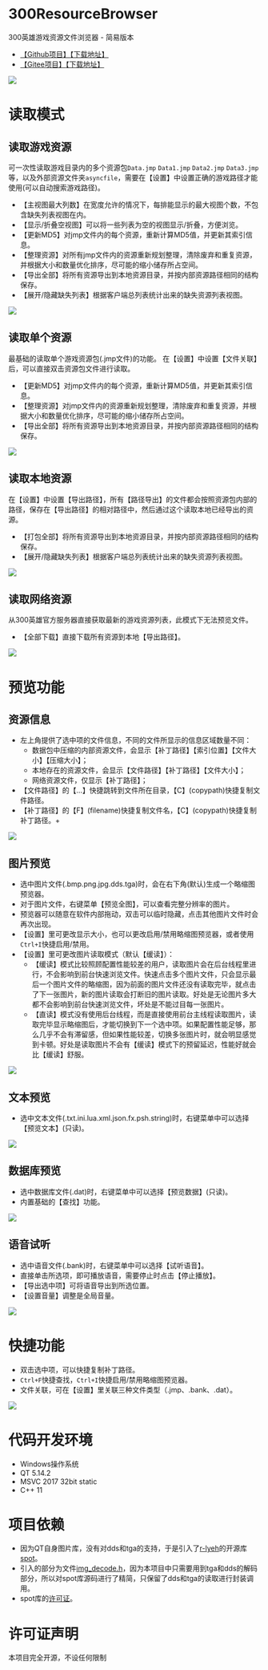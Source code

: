 # 300ResourceBrowser
300英雄游戏资源文件浏览器 - 简易版本

*  [【Github项目】](https://github.com/Anran-233/300ResourceBrowser)[【下载地址】](https://github.com/Anran-233/300ResourceBrowser/releases/latest)
*  [【Gitee项目】](https://gitee.com/anran_233/300ResourceBrowser)[【下载地址】](https://gitee.com/anran_233/300ResourceBrowser/releases/latest)

![](./img/home.png)

# 读取模式

## 读取游戏资源
可一次性读取游戏目录内的多个资源包`Data.jmp` `Data1.jmp` `Data2.jmp` `Data3.jmp`等，以及外部资源文件夹`asyncfile`，需要在【设置】中设置正确的游戏路径才能使用(可以自动搜索游戏路径)。
- 【主视图最大列数】在宽度允许的情况下，每排能显示的最大视图个数，不包含缺失列表视图在内。
- 【显示/折叠空视图】可以将一些列表为空的视图显示/折叠，方便浏览。
- 【更新MD5】对jmp文件内的每个资源，重新计算MD5值，并更新其索引信息。
- 【整理资源】对所有jmp文件内的资源重新规划整理，清除废弃和重复资源，并根据大小和数量优化排序，尽可能的缩小储存所占空间。
- 【导出全部】将所有资源导出到本地资源目录，并按内部资源路径相同的结构保存。
- 【展开/隐藏缺失列表】根据客户端总列表统计出来的缺失资源列表视图。

![](./img/mode1.png)

## 读取单个资源
最基础的读取单个游戏资源包(.jmp文件)的功能。
在【设置】中设置【文件关联】后，可以直接双击资源包文件进行读取。
- 【更新MD5】对jmp文件内的每个资源，重新计算MD5值，并更新其索引信息。
- 【整理资源】对jmp文件内的资源重新规划整理，清除废弃和重复资源，并根据大小和数量优化排序，尽可能的缩小储存所占空间。
- 【导出全部】将所有资源导出到本地资源目录，并按内部资源路径相同的结构保存。

![](./img/mode2.png)

## 读取本地资源
在【设置】中设置【导出路径】，所有【路径导出】的文件都会按照资源包内部的路径，保存在【导出路径】的相对路径中，然后通过这个读取本地已经导出的资源。
- 【打包全部】将所有资源导出到本地资源目录，并按内部资源路径相同的结构保存。
- 【展开/隐藏缺失列表】根据客户端总列表统计出来的缺失资源列表视图。

![](./img/mode3.png)

## 读取网络资源
从300英雄官方服务器直接获取最新的游戏资源列表，此模式下无法预览文件。
- 【全部下载】直接下载所有资源到本地【导出路径】。

![](./img/mode4.png)

# 预览功能

## 资源信息
- 左上角提供了选中项的文件信息，不同的文件所显示的信息区域数量不同：
  - 数据包中压缩的内部资源文件，会显示【补丁路径】【索引位置】【文件大小】【压缩大小】；
  - 本地存在的资源文件，会显示【文件路径】【补丁路径】【文件大小】；
  - 网络资源文件，仅显示【补丁路径】；
- 【文件路径】的【…】快捷跳转到文件所在目录，【C】(copypath)快捷复制文件路径。
- 【补丁路径】的【F】(filename)快捷复制文件名，【C】(copypath)快捷复制补丁路径。+

![](./img/preview1.png)

## 图片预览
- 选中图片文件(.bmp.png.jpg.dds.tga)时，会在右下角(默认)生成一个略缩图预览器。
- 对于图片文件，右键菜单【预览全图】，可以查看完整分辨率的图片。
- 预览器可以随意在软件内部拖动，双击可以临时隐藏，点击其他图片文件时会再次出现。
- 【设置】里可更改显示大小，也可以更改启用/禁用略缩图预览器，或者使用`Ctrl+I`快捷启用/禁用。
- 【设置】里可更改图片读取模式（默认【缓读】）：
  - 【缓读】模式比较照顾配置性能较差的用户，读取图片会在后台线程里进行，不会影响到前台快速浏览文件。快速点击多个图片文件，只会显示最后一个图片文件的略缩图，因为前面的图片文件还没有读取完毕，就点击了下一张图片，新的图片读取会打断旧的图片读取。好处是无论图片多大都不会影响到前台快速浏览文件，坏处是不能过目每一张图片。
  - 【直读】模式没有使用后台线程，而是直接使用前台主线程读取图片，读取完毕显示略缩图后，才能切换到下一个选中项。如果配置性能足够，那么几乎不会有滞留感，但如果性能较差，切换多张图片时，就会明显感觉到卡顿。好处是读取图片不会有【缓读】模式下的预留延迟，性能好就会比【缓读】舒服。

![](./img/preview2.png)

## 文本预览
- 选中文本文件(.txt.ini.lua.xml.json.fx.psh.string)时，右键菜单中可以选择【预览文本】(只读)。

![](./img/preview3.png)

## 数据库预览
- 选中数据库文件(.dat)时，右键菜单中可以选择【预览数据】(只读)。
- 内置基础的【查找】功能。

![](./img/preview4.png)

## 语音试听
- 选中语音文件(.bank)时，右键菜单中可以选择【试听语音】。
- 直接单击所选项，即可播放语音，需要停止时点击【停止播放】。
- 【导出选中项】可将语音导出到所选位置。
- 【设置音量】调整是全局音量。

![](./img/preview5.png)

# 快捷功能

- 双击选中项，可以快捷复制补丁路径。
- `Ctrl+F`快捷查找，`Ctrl+I`快捷启用/禁用略缩图预览器。
- 文件关联，可在【设置】里关联三种文件类型（.jmp、.bank、.dat）。

![](./img/set1.png)

# 代码开发环境

- Windows操作系统
- QT 5.14.2
- MSVC 2017 32bit static
- C++ 11

# 项目依赖
- 因为QT自身图片库，没有对dds和tga的支持，于是引入了[r-lyeh](https://github.com/r-lyeh)的开源库[spot](https://github.com/r-lyeh-archived/spot.git)。
- 引入的部分为文件[img_decode.h](img_decode.h)，因为本项目中只需要用到tga和dds的解码部分，所以对spot库源码进行了精简，只保留了dds和tga的读取进行封装调用。
- spot库的[许可证](https://github.com/r-lyeh-archived/spot/blob/171c208314d413330973cfefe5d14b7908621f42/LICENSE)。

# 许可证声明

本项目完全开源，不设任何限制
